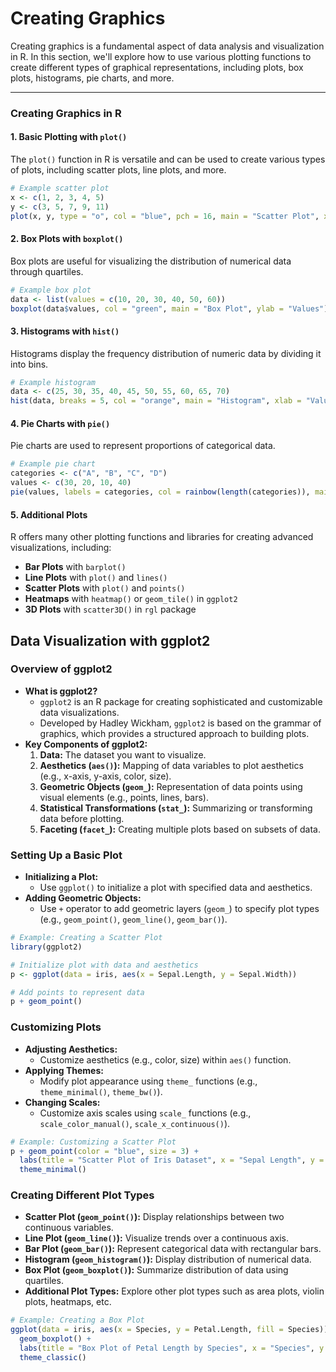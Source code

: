 # Creating Graphics

Creating graphics is a fundamental aspect of data analysis and visualization in R. In this section, we'll explore how to use various plotting functions to create different types of graphical representations, including plots, box plots, histograms, pie charts, and more.

***

### Creating Graphics in R

#### 1. Basic Plotting with `plot()`

The `plot()` function in R is versatile and can be used to create various types of plots, including scatter plots, line plots, and more.

```R
# Example scatter plot
x <- c(1, 2, 3, 4, 5)
y <- c(3, 5, 7, 9, 11)
plot(x, y, type = "o", col = "blue", pch = 16, main = "Scatter Plot", xlab = "X-axis", ylab = "Y-axis")
```

#### 2. Box Plots with `boxplot()`

Box plots are useful for visualizing the distribution of numerical data through quartiles.

```R
# Example box plot
data <- list(values = c(10, 20, 30, 40, 50, 60))
boxplot(data$values, col = "green", main = "Box Plot", ylab = "Values")
```

#### 3. Histograms with `hist()`

Histograms display the frequency distribution of numeric data by dividing it into bins.

```R
# Example histogram
data <- c(25, 30, 35, 40, 45, 50, 55, 60, 65, 70)
hist(data, breaks = 5, col = "orange", main = "Histogram", xlab = "Values", ylab = "Frequency")
```

#### 4. Pie Charts with `pie()`

Pie charts are used to represent proportions of categorical data.

```R
# Example pie chart
categories <- c("A", "B", "C", "D")
values <- c(30, 20, 10, 40)
pie(values, labels = categories, col = rainbow(length(categories)), main = "Pie Chart")
```

#### 5. Additional Plots

R offers many other plotting functions and libraries for creating advanced visualizations, including:

* **Bar Plots** with `barplot()`
* **Line Plots** with `plot()` and `lines()`
* **Scatter Plots** with `plot()` and `points()`
* **Heatmaps** with `heatmap()` or `geom_tile()` in `ggplot2`
* **3D Plots** with `scatter3D()` in `rgl` package

## Data Visualization with ggplot2

### Overview of ggplot2

* **What is ggplot2?**
  * `ggplot2` is an R package for creating sophisticated and customizable data visualizations.
  * Developed by Hadley Wickham, `ggplot2` is based on the grammar of graphics, which provides a structured approach to building plots.
* **Key Components of ggplot2:**
  1. **Data:** The dataset you want to visualize.
  2. **Aesthetics (`aes()`):** Mapping of data variables to plot aesthetics (e.g., x-axis, y-axis, color, size).
  3. **Geometric Objects (`geom_`):** Representation of data points using visual elements (e.g., points, lines, bars).
  4. **Statistical Transformations (`stat_`):** Summarizing or transforming data before plotting.
  5. **Faceting (`facet_`):** Creating multiple plots based on subsets of data.

### Setting Up a Basic Plot

* **Initializing a Plot:**
  * Use `ggplot()` to initialize a plot with specified data and aesthetics.
* **Adding Geometric Objects:**
  * Use `+` operator to add geometric layers (`geom_`) to specify plot types (e.g., `geom_point()`, `geom_line()`, `geom_bar()`).

```R
# Example: Creating a Scatter Plot
library(ggplot2)

# Initialize plot with data and aesthetics
p <- ggplot(data = iris, aes(x = Sepal.Length, y = Sepal.Width))

# Add points to represent data
p + geom_point()
```

### Customizing Plots

* **Adjusting Aesthetics:**
  * Customize aesthetics (e.g., color, size) within `aes()` function.
* **Applying Themes:**
  * Modify plot appearance using `theme_` functions (e.g., `theme_minimal()`, `theme_bw()`).
* **Changing Scales:**
  * Customize axis scales using `scale_` functions (e.g., `scale_color_manual()`, `scale_x_continuous()`).

```R
# Example: Customizing a Scatter Plot
p + geom_point(color = "blue", size = 3) +
  labs(title = "Scatter Plot of Iris Dataset", x = "Sepal Length", y = "Sepal Width") +
  theme_minimal()
```

### Creating Different Plot Types

* **Scatter Plot (`geom_point()`):** Display relationships between two continuous variables.
* **Line Plot (`geom_line()`):** Visualize trends over a continuous axis.
* **Bar Plot (`geom_bar()`):** Represent categorical data with rectangular bars.
* **Histogram (`geom_histogram()`):** Display distribution of numerical data.
* **Box Plot (`geom_boxplot()`):** Summarize distribution of data using quartiles.
* **Additional Plot Types:** Explore other plot types such as area plots, violin plots, heatmaps, etc.

```R
# Example: Creating a Box Plot
ggplot(data = iris, aes(x = Species, y = Petal.Length, fill = Species)) +
  geom_boxplot() +
  labs(title = "Box Plot of Petal Length by Species", x = "Species", y = "Petal Length") +
  theme_classic()
```

###
